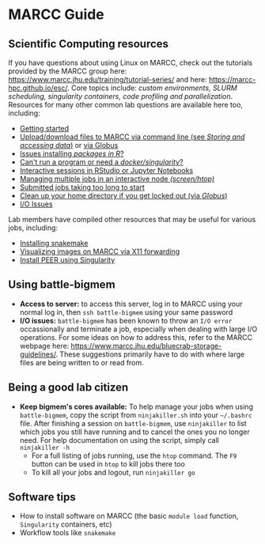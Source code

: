 # MARCC Guide
## Scientific Computing resources
If you have questions about using Linux on MARCC, check out the tutorials provided by the MARCC group here: https://www.marcc.jhu.edu/training/tutorial-series/
and here: https://marcc-hpc.github.io/esc/. Core topics include: *custom environments, SLURM scheduling, singularity containers, code profiling and parallelization*.
Resources for many other common lab questions are available here too, including:
 - [Getting started](https://www.marcc.jhu.edu/training/intro-sessions/)
 - [Upload/download files to MARCC via command line (see *Storing and accessing data*)](https://www.marcc.jhu.edu/getting-started/basic/) or [via Globus](https://www.marcc.jhu.edu/transfer-data-globus/)
 - [Issues installing *packages in R*?](https://www.marcc.jhu.edu/managing-r-packages-a-case-study/)
 - [Can't run a program or need a *docker/singularity*?](https://www.marcc.jhu.edu/managing-r-packages-a-case-study/)
 - [Interactive sessions in RStudio or Jupyter Notebooks](https://www.marcc.jhu.edu/getting-started/interactive-development/)
 - [Managing multiple jobs in an interactive node *(screen/htop)*](https://www.marcc.jhu.edu/simple-profiling-with-the-top-utility/)
 - [Submitted jobs taking too long to start](https://www.marcc.jhu.edu/job-priority-and-the-slurm-scheduler/)
 - [Clean up your home directory if you get locked out (via *Globus*)](https://www.marcc.jhu.edu/troubleshoot/globus-clean-home/)
 - [I/O Issues](https://www.marcc.jhu.edu/bluecrab-storage-guidelines/)
 
Lab members have compiled other resources that may be useful for various jobs, including:
 - [Installing snakemake](https://github.com/battle-lab/battle-lab-guide/blob/master/marcc_guide/software/install_snakemake.md)
 - [Visualizing images on MARCC via X11 forwarding](https://github.com/battle-lab/battle-lab-guide/blob/master/marcc_guide/x11_forwarding.md)
 - [Install PEER using Singularity](https://github.com/battle-lab/battle-lab-guide/blob/master/marcc_guide/software/PEER-singularity-docker.md)

## Using battle-bigmem
-  **Access to server:** to access this server, log in to MARCC using your normal log in, then `ssh battle-bigmem` using your same password
- **I/O issues:** `battle-bigmem` has been known to throw an `I/O error` occassionally and terminate a job, especially when dealing with large I/O operations. For some ideas on how to address this, refer to the MARCC webpage here: https://www.marcc.jhu.edu/bluecrab-storage-guidelines/. These suggestions primarily have to do with where large files are being written to or read from.
## Being a good lab citizen
- **Keep bigmem's cores available:** To help manage your jobs when using `battle-bigmem`, copy the script from `ninjakiller.sh` into your `~/.bashrc` file. After finishing a session on `battle-bigmem`, use `ninjakiller` to list which jobs you still have running and to cancel the ones you no longer need. For help documentation on using the script, simply call `ninjakiller -h`
  - For a full listing of jobs running, use the `htop` command. The `F9` button can be used in `htop` to kill jobs there too
  - To kill all your jobs and logout, run `ninjakiller go`
## Software tips
- How to install software on MARCC (the basic `module load` function, `Singularity` containers, etc)
- Workflow tools like `snakemake`

